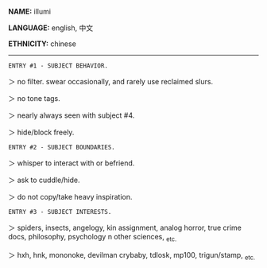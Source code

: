 **NAME:** illumi

**LANGUAGE:** english, 中文

**ETHNICITY:** chinese
***
```
ENTRY #1 - SUBJECT BEHAVIOR.
```
＞ no filter. swear occasionally, and rarely use reclaimed slurs.

＞ no tone tags.

＞ nearly always seen with subject #4.

＞ hide/block freely.

```
ENTRY #2 - SUBJECT BOUNDARIES.
```
＞ whisper to interact with or befriend.

＞ ask to cuddle/hide.

＞ do not copy/take heavy inspiration.

```
ENTRY #3 - SUBJECT INTERESTS.
```
＞ spiders, insects, angelogy, kin assignment, analog horror, true crime docs, philosophy, psychology n other sciences, <sub> etc. </sub>

＞ hxh, hnk, mononoke, devilman crybaby, tdlosk, mp100, trigun/stamp, <sub> etc. </sub>
